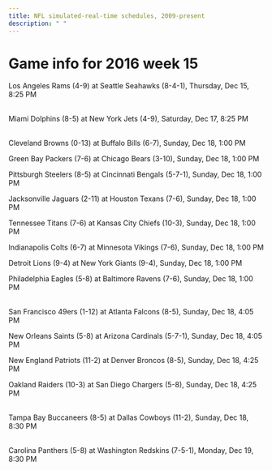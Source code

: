 ```yaml
---
title: NFL simulated-real-time schedules, 2009-present
description: " "
---
```


# Game info for 2016 week 15

Los Angeles Rams (4-9) at Seattle Seahawks (8-4-1), Thursday, Dec 15, 8:25 PM

<br/>Miami Dolphins (8-5) at New York Jets (4-9), Saturday, Dec 17, 8:25 PM

<br/>Cleveland Browns (0-13) at Buffalo Bills (6-7), Sunday, Dec 18, 1:00 PM

Green Bay Packers (7-6) at Chicago Bears (3-10), Sunday, Dec 18, 1:00 PM

Pittsburgh Steelers (8-5) at Cincinnati Bengals (5-7-1), Sunday, Dec 18, 1:00 PM

Jacksonville Jaguars (2-11) at Houston Texans (7-6), Sunday, Dec 18, 1:00 PM

Tennessee Titans (7-6) at Kansas City Chiefs (10-3), Sunday, Dec 18, 1:00 PM

Indianapolis Colts (6-7) at Minnesota Vikings (7-6), Sunday, Dec 18, 1:00 PM

Detroit Lions (9-4) at New York Giants (9-4), Sunday, Dec 18, 1:00 PM

Philadelphia Eagles (5-8) at Baltimore Ravens (7-6), Sunday, Dec 18, 1:00 PM

<br/>San Francisco 49ers (1-12) at Atlanta Falcons (8-5), Sunday, Dec 18, 4:05 PM

New Orleans Saints (5-8) at Arizona Cardinals (5-7-1), Sunday, Dec 18, 4:05 PM

New England Patriots (11-2) at Denver Broncos (8-5), Sunday, Dec 18, 4:25 PM

Oakland Raiders (10-3) at San Diego Chargers (5-8), Sunday, Dec 18, 4:25 PM

<br/>Tampa Bay Buccaneers (8-5) at Dallas Cowboys (11-2), Sunday, Dec 18, 8:30 PM

<br/>Carolina Panthers (5-8) at Washington Redskins (7-5-1), Monday, Dec 19, 8:30 PM

